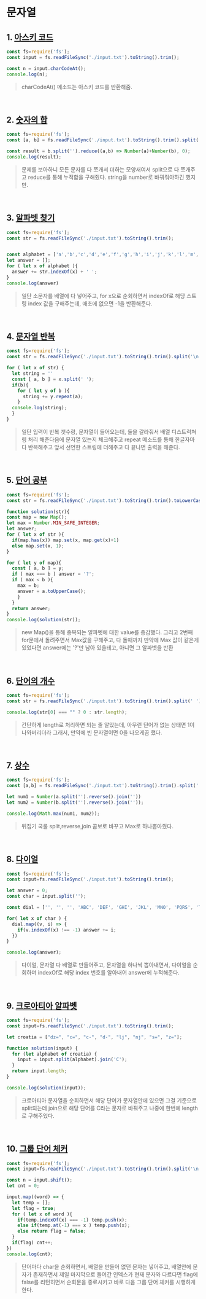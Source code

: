 # 문자열 

## 1. [아스키 코드 ](https://www.acmicpc.net/problem/11654)

```js 
const fs=require('fs');
const input = fs.readFileSync('./input.txt').toString().trim();

const n = input.charCodeAt();
console.log(n);
```
> charCodeAt() 메소드는 아스키 코드를 반환해줌. 

<br>

## 2. [숫자의 합](https://www.acmicpc.net/problem/11720)

```js 
const fs=require('fs');
const [a, b] = fs.readFileSync('./input.txt').toString().trim().split('\n');

const result = b.split('').reduce((a,b) => Number(a)+Number(b), 0);
console.log(result);
```
> 문제를 보아하니 모든 문자를 다 쪼개서 더하는 모양새여서 split으로 다 쪼개주고 
> reduce를 통해 누적합을 구해줬다. string을 number로 바꿔줘야하긴 했지만.

<br>

## 3. [알파벳 찾기](https://www.acmicpc.net/problem/10809)

```js 
const fs=require('fs');
const str = fs.readFileSync('./input.txt').toString().trim();


const alphabet = ['a','b','c','d','e','f','g','h','i','j','k','l','m','n','o','p','q','r','s','t','u','v','w','x','y','z'];
let answer = [];
for ( let x of alphabet ){
  answer += str.indexOf(x) + ' ';
}
console.log(answer)
```
> 일단 소문자를 배열에 다 넣어주고, for x으로 순회하면서 indexOf로 해당 스트링
> index 값을 구해주는데, 애초에 없으면 -1을 반환해준다. 

<br>

## 4. [문자열 반복 ](https://www.acmicpc.net/problem/2675)

```js 
const fs=require('fs');
const str = fs.readFileSync('./input.txt').toString().trim().split('\n');

for ( let x of str) {
  let string = ''
  const [ a, b ] = x.split(' ');
  if(b){
    for ( let y of b ){
      string += y.repeat(a);
    }
  console.log(string);
  }
} 
```
> 일단 입력이 반복 갯수랑, 문자열이 들어오는데, 둘을 갈라줘서 배열 디스트럭쳐링 처리 해준다음에 문자열 있는지 체크해주고 repeat 메소드를 통해 한글자마다 반복해주고 앞서 선언한 스트링에 더해주고 다 끝나면 출력을 해준다. 

<br>

## 5. [단어 공부](https://www.acmicpc.net/problem/1157)

```js 
const fs=require('fs');
const str = fs.readFileSync('./input.txt').toString().trim().toLowerCase()

function solution(str){
const map = new Map();
let max = Number.MIN_SAFE_INTEGER;
let answer;
for ( let x of str ){
  if(map.has(x)) map.set(x, map.get(x)+1)
  else map.set(x, 1);
}

for ( let y of map){
  const [ a, b ] = y;
  if ( max === b ) answer = '?';
  if ( max < b ){
    max = b; 
    answer = a.toUpperCase();
    }
  }
  return answer;
}
console.log(solution(str));
```
> new Map()을 통해 중복되는 알파벳에 대한 value를 증감했다. 
> 그리고 2번째 for문에서 돌려주면서 Max값을 구해주고, 다 돌때까지 만약에 Max 값이 같은게 있었다면 answer에는 '?'만 남아 있을테고, 아니면 그 알파벳을 반환

<br>

## 6. [단어의 개수](https://www.acmicpc.net/problem/1152)

```js 
const fs=require('fs');
const str = fs.readFileSync('./input.txt').toString().trim().split(' ')

console.log(str[0] === "" ? 0 : str.length);
```
> 간단하게 length로 처리하면 되는 줄 알았는데, 아무런 단어가 없는 상태면 1이 나와버리더라 그래서, 만약에 빈 문자열이면 0을 나오게끔 했다. 

<br>

## 7. [상수](https://www.acmicpc.net/problem/2908)

```js 
const fs=require('fs');
const [a,b] = fs.readFileSync('./input.txt').toString().trim().split(' ');

let num1 = Number(a.split('').reverse().join(''))
let num2 = Number(b.split('').reverse().join(''));

console.log(Math.max(num1, num2));
```
> 뒤집기 국룰 split,reverse,join 콤보로 바꾸고 Max로 하나뽑아줬다.

<br>

## 8. [다이얼](https://www.acmicpc.net/problem/5622)

```js 
const fs=require('fs');
const input=fs.readFileSync('./input.txt').toString().trim();

let answer = 0;
const char = input.split('');

const dial = ['', '', '', 'ABC', 'DEF', 'GHI', 'JKL', 'MNO', 'PQRS', 'TUV', 'WXYZ', ''];

for( let x of char ) {
  dial.map((v, i) => {
    if(v.indexOf(x) !== -1) answer += i;
  })
}

console.log(answer);
```
> 다이얼, 문자열 다 배열로 만들어주고, 문자열을 하나씩 뽑아내면서, 다이얼을 순회하며 indexOf로 해당 index 번호를 알아내어 answer에 누적해준다.

<br>

## 9. [크로아티아 알파벳](https://www.acmicpc.net/problem/2941)

```js 
const fs=require('fs');
const input=fs.readFileSync('./input.txt').toString().trim();

let croatia = ["dz=", "c=", "c-", "d-", "lj", "nj", "s=", "z="];

function solution(input) {
  for (let alphabet of croatia) {
    input = input.split(alphabet).join('C');
  }
  return input.length; 
}

console.log(solution(input));
```
> 크로아티아 문자열을 순회하면서 해당 단어가 문자열안에 있으면 그걸 기준으로 split되는데 join으로 해당 단어를 C라는 문자로 바꿔주고 나중에 한번에 length로 구해주었다.

<br>

## 10. [그룹 단어 체커](https://www.acmicpc.net/problem/1316)

```js 
const fs=require('fs');
const input=fs.readFileSync('./input.txt').toString().trim().split('\n');

const n = input.shift();
let cnt = 0;

input.map((word) => {
  let temp = [];
  let flag = true;
  for ( let x of word ){
    if(temp.indexOf(x) === -1) temp.push(x);
    else if(temp.at(-1) === x ) temp.push(x);
    else return flag = false;
  }
  if(flag) cnt++;
})
console.log(cnt);
```
> 단어마다 char을 순회하면서, 배열을 만들어 없던 문자는 넣어주고, 배열안에 문자가 존재하면서 제일 마지막으로 들어간 인덱스가 현재 문자와 다르다면 flag에 false를 리턴히면서 순회문을 종료시키고 바로 다음 그룹 단어 체커를 시행하게 한다.

<br>
